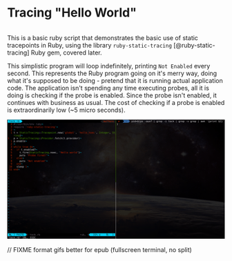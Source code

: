 # Tracing "Hello World"

```{.ruby include=examples/helloworld.rb}
```

This is a basic ruby script that demonstrates the basic use of static tracepoints in Ruby, using the library `ruby-static-tracing` [@ruby-static-tracing] Ruby gem, covered later.

This simplistic program will loop indefinitely, printing `Not Enabled` every second. This represents the Ruby program going on it's merry way, doing what it's supposed to be doing - pretend that it is running actual application code. The application isn't spending any time executing probes, all it is doing is checking if the probe is enabled. Since the probe isn't enabled, it continues with business as usual. The cost of checking if a probe is enabled is extraordinarily low (~5 micro seconds).


![probetest gif](./img/probetest.gif)

// FIXME format gifs better for epub (fullscreen terminal, no split)
